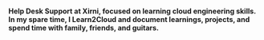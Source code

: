 #### Help Desk Support at Xirni, focused on learning cloud engineering skills. In my spare time, I Learn2Cloud and document learnings, projects, and spend time with family, friends, and guitars.

